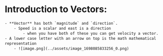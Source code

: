 # Introduction to Vectors:
	- **Vector** has both `magnitude` and `direction`.
		- Speed is a scalar and east is a direction
			- when you have both of these you can get velocity a vector.
	- A lower case letter with an arrow on top is the math mathematical representation
		- ![image.png](../assets/image_1698085833256_0.png)